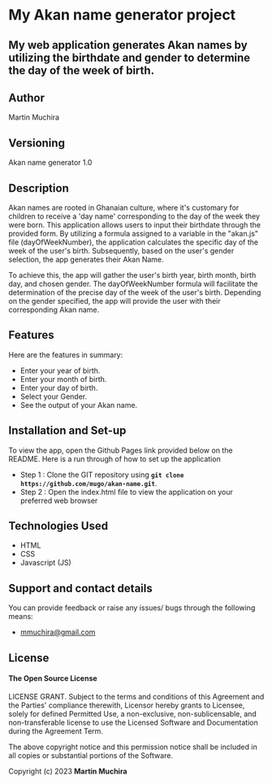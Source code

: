# My Akan name generator project
## My web application generates Akan names by utilizing the birthdate and gender to determine the day of the week of birth.

## Author
Martin Muchira

## Versioning
Akan name generator 1.0

## Description
Akan names are rooted in Ghanaian culture, where it's customary for children to receive a 'day name' corresponding to the day of the week they were born. This application allows users to input their birthdate through the provided form. By utilizing a formula assigned to a variable in the "akan.js" file (dayOfWeekNumber), the application calculates the specific day of the week of the user's birth. Subsequently, based on the user's gender selection, the app generates their Akan Name.

To achieve this, the app will gather the user's birth year, birth month, birth day, and chosen gender. The dayOfWeekNumber formula will facilitate the determination of the precise day of the week of the user's birth. Depending on the gender specified, the app will provide the user with their corresponding Akan name.

## Features
Here are the features in summary:
* Enter your year of birth.
* Enter your month of birth.
* Enter your day of birth.
* Select your Gender.
* See the output of your Akan name.


## Installation and Set-up
To view the app, open the Github Pages link provided below on the README.
Here is a run through of how to set up the application
* Step 1 : Clone the GIT repository using **`git clone https://github.com/mugo/akan-name.git`**.
* Step 2 : Open the index.html file to view the application on your preferred web browser


## Technologies Used
* HTML  
* CSS
* Javascript (JS)

## Support and contact details
You can provide feedback or raise any issues/ bugs through the following means:
* mmuchira@gmail.com

## License
#### The Open Source License
LICENSE GRANT. Subject to the terms and conditions of this Agreement and the Parties' compliance therewith, Licensor hereby grants to Licensee, solely for defined Permitted Use, a non-exclusive, non-sublicensable, and non-transferable license to use the Licensed Software and Documentation during the Agreement Term.

The above copyright notice and this permission notice shall be included in all copies or substantial portions of the Software.


Copyright (c) 2023 **Martin Muchira**